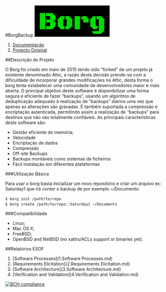 #BorgBackup
![alt text](resources/borgLogo.png)

1. [Documentação](https://borgbackup.readthedocs.io/en/stable/index.html)
2. [Projecto Original](https://github.com/borgbackup/borg)

##Descrição do Projeto

O Borg foi criado em maio de 2015 tendo sido “forked” de um projeto já existente denominado Attic, a razão desta decisão prende-se com a dificuldade de incorporar grandes modificações no Attic, desta forma o borg tenta estabelecer uma comunidade de desenvolvedores maior e mais aberta.
O principal objetivo deste software é disponibilizar uma forma segura e eficiente de fazer “backups”, usando um algoritmo de deduplicação adequado à realização de “backups” diários uma vez que apenas as alterações são gravadas.
É também suportada a compressão e encriptação autenticada, permitindo assim a realização de “backups” para destinos que não são totalmente confiáveis.
As principais características deste software são:

* Gestão eficiente de memória;
* Velocidade
* Encriptação de dados
* Compressão
* Off-site Backups
* Backups montáveis como sistemas de ficheiros
* Fácil instalação em diferentes plataformas

###Utilização Básica

Para usar o borg basta inicializar um novo repositório e criar um arquivo ex: Saturday1 que irá conter o backup de por  exemplo ~/Documents:

`$ borg init /path/to/repo` <br>
`$ borg create /path/to/repo::Saturday1 ~/Documents`

###Compatibilidade
* Linux;
* Mac OS X;
* FreeBSD;
* OpenBSD and NetBSD (no xattrs/ACLs support or binaries yet).

##Relatórios ESOF

1. [Software Processes](1.Software Processes.md) 
2. [Requirements Elicitation](2.Requirements Elicitation.md)
3. [Software Architecture](3.Software Architecture.md)
4. [Verification and Validation](4.Verification and Validation.md)

[![BCH compliance](https://bettercodehub.com/edge/badge/JoseLuisMartins/borg)](https://bettercodehub.com)
